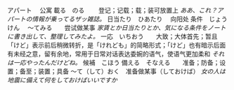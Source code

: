 アパート　         公寓
載る　のる　　  登记；记载；载；装可放置上
*ああ、これ？アパートの情報が乗ってるザッ雑誌。*
日当たり　ひあたり　 向阳处
条件　じょうけん　
～てみる　　尝试做某事
*家賃とか日当たりとか、気になる条件をノートに書き出して、整理してみたよ。*
一応　いちおう　　大致；大体首先；暂且
「けど」表示前后稍微转折，是「けれども」的简略形式；「けど」也有暗示后面有未经之意，留有余地，常用于日常对话表达委婉的语气，使语气更加柔和
*それは一応やったんだけどね。*
候補　こほう
備える　そなえる　　准备；防备；设置；备至；装置；具备
～て（して）おく　准备做某事（しておけば）
*女の人は地震に備えて何をしておけばいいですか*